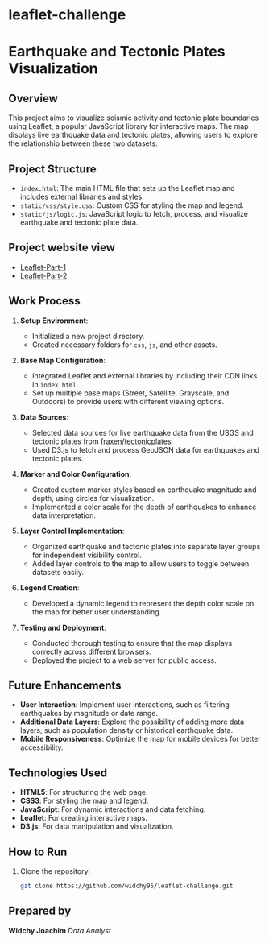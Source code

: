 # leaflet-challenge
 
# Earthquake and Tectonic Plates Visualization

## Overview

This project aims to visualize seismic activity and tectonic plate boundaries using Leaflet, a popular JavaScript library for interactive maps. The map displays live earthquake data and tectonic plates, allowing users to explore the relationship between these two datasets.

## Project Structure

- `index.html`: The main HTML file that sets up the Leaflet map and includes external libraries and styles.
- `static/css/style.css`: Custom CSS for styling the map and legend.
- `static/js/logic.js`: JavaScript logic to fetch, process, and visualize earthquake and tectonic plate data.

## Project website view

- [Leaflet-Part-1](https://widchy95.github.io/leaflet-challenge/Leaflet-Part-1/)
- [Leaflet-Part-2](https://widchy95.github.io/leaflet-challenge/Leaflet-Part-2/)


## Work Process

1. **Setup Environment**:
   - Initialized a new project directory.
   - Created necessary folders for `css`, `js`, and other assets.

2. **Base Map Configuration**:
   - Integrated Leaflet and external libraries by including their CDN links in `index.html`.
   - Set up multiple base maps (Street, Satellite, Grayscale, and Outdoors) to provide users with different viewing options.

3. **Data Sources**:
   - Selected data sources for live earthquake data from the USGS and tectonic plates from [fraxen/tectonicplates](https://github.com/fraxen/tectonicplates).
   - Used D3.js to fetch and process GeoJSON data for earthquakes and tectonic plates.

4. **Marker and Color Configuration**:
   - Created custom marker styles based on earthquake magnitude and depth, using circles for visualization.
   - Implemented a color scale for the depth of earthquakes to enhance data interpretation.

5. **Layer Control Implementation**:
   - Organized earthquake and tectonic plates into separate layer groups for independent visibility control.
   - Added layer controls to the map to allow users to toggle between datasets easily.

6. **Legend Creation**:
   - Developed a dynamic legend to represent the depth color scale on the map for better user understanding.

7. **Testing and Deployment**:
   - Conducted thorough testing to ensure that the map displays correctly across different browsers.
   - Deployed the project to a web server for public access.

## Future Enhancements

- **User Interaction**: Implement user interactions, such as filtering earthquakes by magnitude or date range.
- **Additional Data Layers**: Explore the possibility of adding more data layers, such as population density or historical earthquake data.
- **Mobile Responsiveness**: Optimize the map for mobile devices for better accessibility.

## Technologies Used

- **HTML5**: For structuring the web page.
- **CSS3**: For styling the map and legend.
- **JavaScript**: For dynamic interactions and data fetching.
- **Leaflet**: For creating interactive maps.
- **D3.js**: For data manipulation and visualization.

## How to Run

1. Clone the repository:
   ```bash
   git clone https://github.com/widchy95/leaflet-challenge.git

## Prepared by 

**Widchy Joachim**
*Data Analyst*
